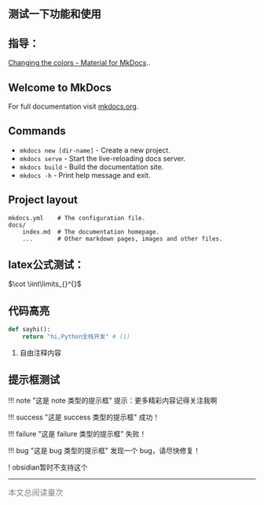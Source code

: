 ##  测试一下功能和使用

## 指导：

[Changing the colors - Material for MkDocs](https://squidfunk.github.io/mkdocs-material/setup/changing-the-colors/)..

## Welcome to MkDocs

For full documentation visit [mkdocs.org](https://www.mkdocs.org).

## Commands

* `mkdocs new [dir-name]` - Create a new project.
* `mkdocs serve` - Start the live-reloading docs server.
* `mkdocs build` - Build the documentation site.
* `mkdocs -h` - Print help message and exit.

## Project layout

    mkdocs.yml    # The configuration file.
    docs/
        index.md  # The documentation homepage.
        ...       # Other markdown pages, images and other files.

## latex公式测试：
$\cot \iint\limits_{}^{}$




## 代码高亮

```python title='demo.py'
def sayhi():
    return "hi,Python全栈开发" # (1)
```

1. 自由注释内容


## 提示框测试

!!! note "这是 note 类型的提示框"
提示：更多精彩内容记得关注我啊

!!! success "这是 success 类型的提示框"
成功！

!!! failure "这是 failure 类型的提示框"
失败！

!!! bug "这是 bug 类型的提示框"
发现一个 bug，请尽快修复！

!  obsidian暂时不支持这个

<hr>
<span id="busuanzi_container_page_pv"><font size="3" color="grey">本文总阅读量<span id="busuanzi_value_page_pv"></span>次</font></span>

